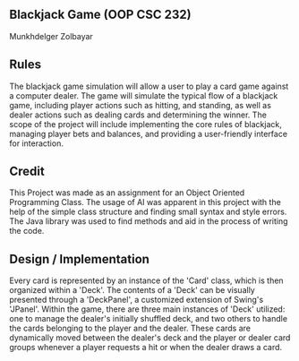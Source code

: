 ## Blackjack Game (OOP CSC 232)
Munkhdelger Zolbayar

## Rules
The blackjack game simulation will allow a user to play a card game against a computer dealer. 
The game will simulate the typical flow of a blackjack game, including player actions such as hitting, and standing, as well as dealer actions such as dealing cards and determining the winner. 
The scope of the project will include implementing the core rules of blackjack, managing player bets and balances, and providing a user-friendly interface for interaction.

## Credit
This Project was made as an assignment for an Object Oriented Programming Class.
The usage of AI was apparent in this project with the help of the simple class structure and finding small syntax and style errors.
The Java library was used to find methods and aid in the process of writing the code.

## Design / Implementation
Every card is represented by an instance of the 'Card' class, which is then organized within a 'Deck'. 
The contents of a 'Deck' can be visually presented through a 'DeckPanel', a customized extension of Swing's 'JPanel'.
Within the game, there are three main instances of 'Deck' utilized: one to manage the dealer's initially shuffled deck, and two others to handle the cards belonging to the player and the dealer. 
These cards are dynamically moved between the dealer's deck and the player or dealer card groups whenever a player requests a hit or when the dealer draws a card.

